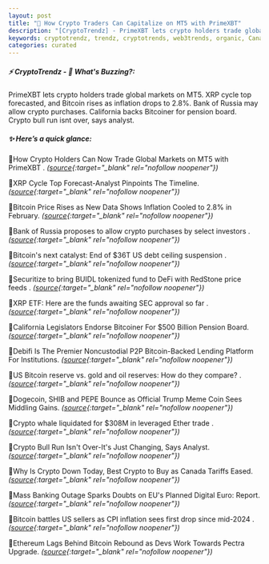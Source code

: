 ```yaml
---
layout: post
title: "🌇 How Crypto Traders Can Capitalize on MT5 with PrimeXBT"
description: "[CryptoTrendz] - PrimeXBT lets crypto holders trade global markets on MT5. XRP cycle top forecasted, and Bitcoin rises as inflation drops to 2.8%. Bank of Russia may allow crypto purchases. California backs Bitcoiner for pension board. Crypto bull run isnt over, says analyst."
keywords: cryptotrendz, trendz, cryptotrends, web3trends, organic, Canada, Trump, Banking, investors, PEPE, Crypto, Russia, CEO, Digital, SEC, Bitcoin
categories: curated
---
```


##### ⚡ CryptoTrendz - 📌 *What's Buzzing?:*

PrimeXBT lets crypto holders trade global markets on MT5. XRP cycle top forecasted, and Bitcoin rises as inflation drops to 2.8%. Bank of Russia may allow crypto purchases. California backs Bitcoiner for pension board. Crypto bull run isnt over, says analyst.

##### ✨ *Here’s a quick glance:*


🔹How Crypto Holders Can Now Trade Global Markets on MT5 with PrimeXBT . *([source](https://s.avyag.com/2y1v){:target="_blank" rel="nofollow noopener"})*

🔹XRP Cycle Top Forecast-Analyst Pinpoints The Timeline. *([source](https://s.avyag.com/ck1k){:target="_blank" rel="nofollow noopener"})*

🔹Bitcoin Price Rises as New Data Shows Inflation Cooled to 2.8% in February. *([source](https://s.avyag.com/0dup){:target="_blank" rel="nofollow noopener"})*

🔹Bank of Russia proposes to allow crypto purchases by select investors . *([source](https://s.avyag.com/hksn){:target="_blank" rel="nofollow noopener"})*

🔹Bitcoin's next catalyst: End of $36T US debt ceiling suspension . *([source](https://s.avyag.com/jqt8){:target="_blank" rel="nofollow noopener"})*

🔹Securitize to bring BUIDL tokenized fund to DeFi with RedStone price feeds . *([source](https://s.avyag.com/w30d){:target="_blank" rel="nofollow noopener"})*

🔹XRP ETF: Here are the funds awaiting SEC approval so far . *([source](https://s.avyag.com/v8m8){:target="_blank" rel="nofollow noopener"})*

🔹California Legislators Endorse Bitcoiner For $500 Billion Pension Board. *([source](https://s.avyag.com/mxl9){:target="_blank" rel="nofollow noopener"})*

🔹Debifi Is The Premier Noncustodial P2P Bitcoin-Backed Lending Platform For Institutions. *([source](https://s.avyag.com/062b){:target="_blank" rel="nofollow noopener"})*

🔹US Bitcoin reserve vs. gold and oil reserves: How do they compare? . *([source](https://s.avyag.com/5e4h){:target="_blank" rel="nofollow noopener"})*

🔹Dogecoin, SHIB and PEPE Bounce as Official Trump Meme Coin Sees Middling Gains. *([source](https://s.avyag.com/01rk){:target="_blank" rel="nofollow noopener"})*

🔹Crypto whale liquidated for $308M in leveraged Ether trade . *([source](https://s.avyag.com/r942){:target="_blank" rel="nofollow noopener"})*

🔹Crypto Bull Run Isn't Over-It's Just Changing, Says Analyst. *([source](https://s.avyag.com/jd5w){:target="_blank" rel="nofollow noopener"})*

🔹Why Is Crypto Down Today, Best Crypto to Buy as Canada Tariffs Eased. *([source](https://s.avyag.com/bnve){:target="_blank" rel="nofollow noopener"})*

🔹Mass Banking Outage Sparks Doubts on EU's Planned Digital Euro: Report. *([source](https://s.avyag.com/kpqr){:target="_blank" rel="nofollow noopener"})*

🔹Bitcoin battles US sellers as CPI inflation sees first drop since mid-2024 . *([source](https://s.avyag.com/u1qw){:target="_blank" rel="nofollow noopener"})*

🔹Ethereum Lags Behind Bitcoin Rebound as Devs Work Towards Pectra Upgrade. *([source](https://s.avyag.com/8k3j){:target="_blank" rel="nofollow noopener"})*
